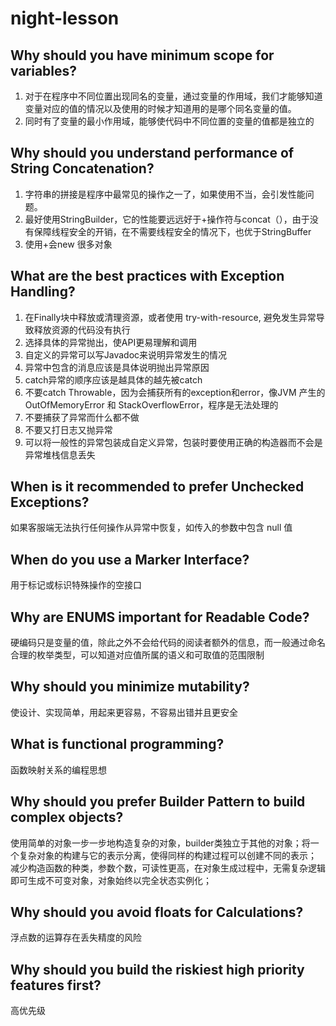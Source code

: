 # night-lesson

## Why should you have minimum scope for variables?
 1. 对于在程序中不同位置出现同名的变量，通过变量的作用域，我们才能够知道变量对应的值的情况以及使用的时候才知道用的是哪个同名变量的值。
 2. 同时有了变量的最小作用域，能够使代码中不同位置的变量的值都是独立的


## Why should you understand performance of String Concatenation?
 1. 字符串的拼接是程序中最常见的操作之一了，如果使用不当，会引发性能问题。
 2. 最好使用StringBuilder，它的性能要远远好于+操作符与concat（），由于没有保障线程安全的开销，在不需要线程安全的情况下，也优于StringBuffer
 3. 使用+会new 很多对象

## What are the best practices with Exception Handling?
 1. 在Finally块中释放或清理资源，或者使用 try-with-resource, 避免发生异常导致释放资源的代码没有执行
 2. 选择具体的异常抛出，使API更易理解和调用
 3. 自定义的异常可以写Javadoc来说明异常发生的情况
 4. 异常中包含的消息应该是具体说明抛出异常原因
 5. catch异常的顺序应该是越具体的越先被catch
 6. 不要catch Throwable，因为会捕获所有的exception和error，像JVM 产生的OutOfMemoryError 和 StackOverflowError，程序是无法处理的
 7. 不要捕获了异常而什么都不做
 8. 不要又打日志又抛异常
 9. 可以将一般性的异常包装成自定义异常，包装时要使用正确的构造器而不会是异常堆栈信息丢失

## When is it recommended to prefer Unchecked Exceptions?
 如果客服端无法执行任何操作从异常中恢复，如传入的参数中包含 null 值

## When do you use a Marker Interface?
 用于标记或标识特殊操作的空接口

## Why are ENUMS important for Readable Code?
 硬编码只是变量的值，除此之外不会给代码的阅读者额外的信息，而一般通过命名合理的枚举类型，可以知道对应值所属的语义和可取值的范围限制

## Why should you minimize mutability?
 使设计、实现简单，用起来更容易，不容易出错并且更安全

## What is functional programming?
 函数映射关系的编程思想

## Why should you prefer Builder Pattern to build complex objects?
使用简单的对象一步一步地构造复杂的对象，builder类独立于其他的对象；将一个复杂对象的构建与它的表示分离，使得同样的构建过程可以创建不同的表示；
减少构造函数的种类，参数个数，可读性更高，在对象生成过程中，无需复杂逻辑即可生成不可变对象，对象始终以完全状态实例化；

## Why should you avoid floats for Calculations?
 浮点数的运算存在丢失精度的风险

## Why should you build the riskiest high priority features first?
 高优先级
